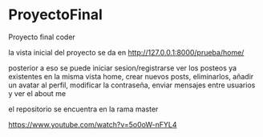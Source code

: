 # ProyectoFinal
Proyecto final coder


la vista inicial del proyecto se da en http://127.0.0.1:8000/prueba/home/

posterior a eso se puede iniciar sesion/registrarse ver los posteos ya existentes en la misma vista home, crear nuevos posts, eliminarlos, añadir un avatar al perfil, modificar la contraseña, enviar mensajes entre usuarios y ver el about me

el repositorio se encuentra en la rama master

https://www.youtube.com/watch?v=5o0oW-nFYL4
